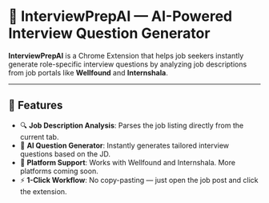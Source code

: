 # 🧠 InterviewPrepAI — AI-Powered Interview Question Generator

**InterviewPrepAI** is a Chrome Extension that helps job seekers instantly generate role-specific interview questions by analyzing job descriptions from job portals like **Wellfound** and **Internshala**.

---

## 🚀 Features

- 🔍 **Job Description Analysis**: Parses the job listing directly from the current tab.
- 🤖 **AI Question Generator**: Instantly generates tailored interview questions based on the JD.
- 🧩 **Platform Support**: Works with Wellfound and Internshala. More platforms coming soon.
- ⚡ **1-Click Workflow**: No copy-pasting — just open the job post and click the extension.
